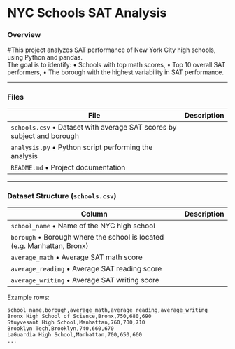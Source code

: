 #  NYC Schools SAT Analysis

### Overview
#This project analyzes SAT performance of New York City high schools, using Python and pandas.  
The goal is to identify:
• Schools with top math scores,
• Top 10 overall SAT performers,
• The borough with the highest variability in SAT performance.

---

### Files
| File | Description |
|------|--------------|
| `schools.csv` • Dataset with average SAT scores by subject and borough |
| `analysis.py` • Python script performing the analysis |
| `README.md` • Project documentation |

---

### Dataset Structure (`schools.csv`)

| Column | Description |
|---------|-------------|
| `school_name` • Name of the NYC high school |
| `borough` • Borough where the school is located (e.g. Manhattan, Bronx) |
| `average_math` • Average SAT math score |
| `average_reading` • Average SAT reading score |
| `average_writing` • Average SAT writing score |

Example rows:
```csv
school_name,borough,average_math,average_reading,average_writing
Bronx High School of Science,Bronx,750,680,690
Stuyvesant High School,Manhattan,760,700,710
Brooklyn Tech,Brooklyn,740,660,670
LaGuardia High School,Manhattan,700,650,660
...


